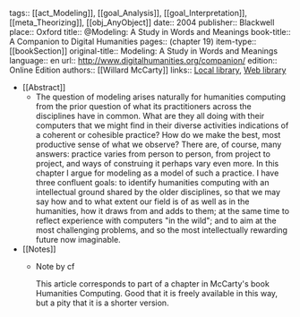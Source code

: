 tags:: [[act_Modeling]], [[goal_Analysis]], [[goal_Interpretation]], [[meta_Theorizing]], [[obj_AnyObject]]
date:: 2004
publisher:: Blackwell
place:: Oxford
title:: @Modeling: A Study in Words and Meanings
book-title:: A Companion to Digital Humanities
pages:: (chapter 19)
item-type:: [[bookSection]]
original-title:: Modeling: A Study in Words and Meanings
language:: en
url:: http://www.digitalhumanities.org/companion/
edition:: Online Edition
authors:: [[Willard McCarty]]
links:: [Local library](zotero://select/groups/2386895/items/6RLDQMWA), [Web library](https://www.zotero.org/groups/2386895/items/6RLDQMWA)

- [[Abstract]]
	- The question of modeling arises naturally for humanities computing from the prior question of what its practitioners across the disciplines have in common. What are they all doing with their computers that we might find in their diverse activities indications of a coherent or cohesible practice? How do we make the best, most productive sense of what we observe? There are, of course, many answers: practice varies from person to person, from project to project, and ways of construing it perhaps vary even more. In this chapter I argue for modeling as a model of such a practice. I have three confluent goals: to identify humanities computing with an intellectual ground shared by the older disciplines, so that we may say how and to what extent our field is of as well as in the humanities, how it draws from and adds to them; at the same time to reflect experience with computers "in the wild"; and to aim at the most challenging problems, and so the most intellectually rewarding future now imaginable.
- [[Notes]]
	- Note by cf
	  
	  This article corresponds to part of a chapter in McCarty's book Humanities Computing. Good that it is freely available in this way, but a pity that it is a shorter version.